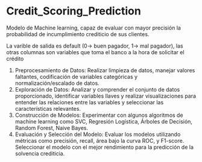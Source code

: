 # Credit_Scoring_Prediction
Modelo de Machine learning, capaz de evaluar con mayor precisión la probabilidad de incumplimiento crediticio de sus clientes.

La varible de salida es default (0-> buen pagador, 1-> mal pagador), las otras columnas son variables que toma el banco a la hora de solicitar el crédito 

1. Preprocesamiento de Datos: Realizar limpieza de datos, manejar valores faltantes, codificación de variables categóricas y normalización/escalado de datos.
2. Exploración de Datos: Analizar y comprender el conjunto de datos proporcionado, identificar variables llaves y realizar visualizaciones para entender las relaciones entre las variables y seleccionar las características relevantes.
3. Construcción de Modelos: Experimentar con algunos algoritmos de machine learning como SVC, Regresión Logística, Árboles de Decisión, Random Forest, Naive Bayes.
4. Evaluación y Selección del Modelo: Evaluar los modelos utilizando métricas como precisión, recall, área bajo la curva ROC, y F1-score. Seleccionar el modelo con el mejor rendimiento para la predicción de la solvencia crediticia.


